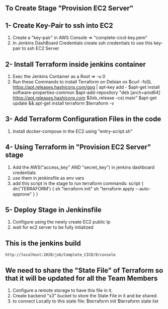 ## To Create Stage "Provision EC2 Server"

## 1- Create Key-Pair to ssh into EC2
   1. Create a "key-pair" in AWS Console => "complete-cicd-key.pem"
   2. In Jenkins DashBoard Credentials create ssh credentials to use this key-pair to ssh EC2 Server


## 2- Install Terraform inside jenkins container
   1. Exec the Jenkins Container as a Root => -u 0
   2. Run these Commands to install Terraform on Debian os
           $curl -fsSL https://apt.releases.hashicorp.com/gpg | apt-key add -
           $apt-get install software-properties-common
           $apt-add-repository "deb [arch=amd64] https://apt.releases.hashicorp.com $(lsb_release -cs) main"
           $apt-get update && apt-get install terraform
           $terraform -v


## 3- Add Terraform Configuration Files in the code
   1. Install docker-compose in the EC2 using "entry-script.sh"

## 4- Using Terraform in "Provision EC2 Server" stage
   1. Add the AWS("access_key" AND "secret_key") in jenkins dashboard credentials
   2. use them in jenkinsfile as env vars
   3. add this script in the stage to run terraform commands:
         script {
                    dir('TERRAFORM') {
                        sh "terraform init"
                        sh "terraform apply --auto-approve"
                    }
                }
   
## 5- Deploy Stage in Jenkinsfile
   1. Configure using the newly create EC2 public Ip
   2. wait for ec2 server to be fully intialized 


## This is the jenkins build 
    http://localhost:2020/job/Complete_CICD/9/console


## We need to share the "State File" of Terraform so that it will be updated for all the Team Members
   1. Configure a remote storage to have this file in it.
   2. Create backend "s3" bucket to store the State File in it and be shared.
   3. to connect Locally to this state file:
        $terraform init
        $terraform state list

    